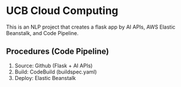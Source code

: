 # UCB Cloud Computing
This is an NLP project that creates a flask app by AI APIs, AWS Elastic Beanstalk, and Code Pipeline.

## Procedures (Code Pipeline)
1. Source: Github (Flask + AI APIs)
2. Build: CodeBuild (buildspec.yaml)
3. Deploy: Elastic Beanstalk
